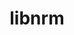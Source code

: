 ---
title: "libnrm"
layout: cache
categories: [package, develop]
meta: {"versions": ["0.1.0"], "compilers": ["gcc@=10.3.0", "gcc@=11.4.0", "gcc@=9.4.0"], "oss": ["sle_hpc15", "ubuntu20.04", "ubuntu22.04"], "platforms": ["linux"], "targets": ["aarch64", "ppc64le", "x86_64_v4"], "stacks": ["e4s-aarch64", "e4s-cray-sles", "e4s-power", "root"], "num_specs": 3, "num_specs_by_stack": {"e4s-cray-sles": 1, "root": 3, "e4s-power": 1, "e4s-aarch64": 1}}
spec_details: [{"hash": "drfkc7jsopor5xb4xwzr5bpyodcfhi5o", "compiler": "gcc@=10.3.0", "versions": ["0.1.0"], "os": "sle_hpc15", "platform": "linux", "target": "x86_64_v4", "variants": ["build_system=autotools"], "stacks": ["e4s-cray-sles", "root"], "size": "-", "tarball": "https://binaries.spack.io/develop/build_cache/linux-sle_hpc15-x86_64_v4/gcc-10.3.0/libnrm-0.1.0/linux-sle_hpc15-x86_64_v4-gcc-10.3.0-libnrm-0.1.0-drfkc7jsopor5xb4xwzr5bpyodcfhi5o.spack"}, {"hash": "mlx552yyckad5qltbpjfeqxazdpsgao6", "compiler": "gcc@=9.4.0", "versions": ["0.1.0"], "os": "ubuntu20.04", "platform": "linux", "target": "ppc64le", "variants": ["build_system=autotools"], "stacks": ["root", "e4s-power"], "size": "-", "tarball": "https://binaries.spack.io/develop/build_cache/linux-ubuntu20.04-ppc64le/gcc-9.4.0/libnrm-0.1.0/linux-ubuntu20.04-ppc64le-gcc-9.4.0-libnrm-0.1.0-mlx552yyckad5qltbpjfeqxazdpsgao6.spack"}, {"hash": "kmcmqxadskk5dqsetx6zhj5ffujfah6i", "compiler": "gcc@=11.4.0", "versions": ["0.1.0"], "os": "ubuntu22.04", "platform": "linux", "target": "aarch64", "variants": ["build_system=autotools"], "stacks": ["e4s-aarch64", "root"], "size": "-", "tarball": "https://binaries.spack.io/develop/build_cache/linux-ubuntu22.04-aarch64/gcc-11.4.0/libnrm-0.1.0/linux-ubuntu22.04-aarch64-gcc-11.4.0-libnrm-0.1.0-kmcmqxadskk5dqsetx6zhj5ffujfah6i.spack"}]
---